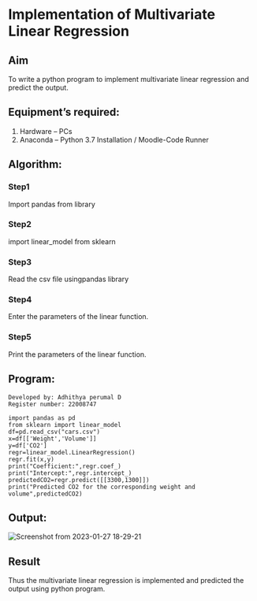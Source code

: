 # Implementation of Multivariate Linear Regression
## Aim
To write a python program to implement multivariate linear regression and predict the output.
## Equipment’s required:
1.	Hardware – PCs
2.	Anaconda – Python 3.7 Installation / Moodle-Code Runner
## Algorithm:
### Step1
Import pandas from library

### Step2
import linear_model from sklearn

### Step3

Read the csv file usingpandas library

### Step4
Enter the parameters of the linear function.

### Step5
Print the parameters of the linear function.

## Program:
```
Developed by: Adhithya perumal D
Register number: 22008747

import pandas as pd
from sklearn import linear_model
df=pd.read_csv("cars.csv")
x=df[['Weight','Volume']]
y=df['CO2']
regr=linear_model.LinearRegression()
regr.fit(x,y)
print("Coefficient:",regr.coef_)
print("Intercept:",regr.intercept_)
predictedCO2=regr.predict([[3300,1300]])
print("Predicted CO2 for the corresponding weight and volume",predictedCO2)
```
## Output:

![Screenshot from 2023-01-27 18-29-21](https://user-images.githubusercontent.com/118707079/215092993-1e756251-1567-4da3-aebe-185b22ab755c.png)


## Result
Thus the multivariate linear regression is implemented and predicted the output using python program.
